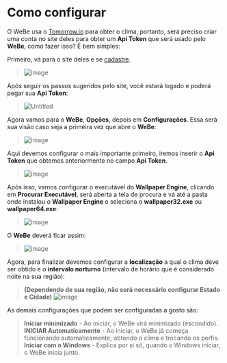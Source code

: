 # Como configurar

O WeBe usa o [Tomorrow.io](https://Tomorrow.io) para obter o clima, portanto, será preciso criar uma conta no site deles para obter um **Api Token** que será usado pelo **WeBe**, como fazer isso? É bem simples:


Primeiro, vá para o site deles e se [cadastre](https://app.tomorrow.io/signup).

> ![image](https://github.com/user-attachments/assets/8b2565f3-a562-44da-b2c1-9ea4bde474cf)


Após seguir os passos sugeridos pelo site, você estará logado e poderá pegar sua **Api Token**:

> ![Untitled](https://github.com/user-attachments/assets/3ab0c2dd-48f6-4cea-a9ab-53f4d1264643)


Agora vamos para o **WeBe**, **Opções**, depois em **Configurações**. Essa será sua visão caso seja a primeira vez que abre o **WeBe**:

> ![image](https://github.com/user-attachments/assets/9ab64751-ed95-4dd7-a063-da702fb66ff6)


Aqui devemos configurar o mais importante primeiro, iremos inserir o **Api Token** que obtemos anteriormente no campo **Api Token**.

> ![image](https://github.com/user-attachments/assets/6a29c23a-c780-46dd-b111-5b2427057e65)


Após isso, vamos configurar o executável do **Wallpaper Engine**, clicando em **Procurar Executável**, será aberta a tela de procura e vá até a pasta onde instalou o **Wallpaper Engine** e seleciona o **wallpaper32.exe** ou **wallpaper64.exe**:

> ![image](https://github.com/user-attachments/assets/c359033f-94a6-4c79-97f0-a401abc934f2)


O **WeBe** deverá ficar assim: 

> ![image](https://github.com/user-attachments/assets/287f0d54-e7cb-44f4-8a39-d6ed99db8971)


Agora, para finalizar devemos configurar a **localização** a qual o clima deve ser obtido e o **intervalo norturno** (intervalo de horário que é considerado noite na sua região):

> **(Dependendo de sua região, não será necessário configurar Estado e Cidade)**
> ![image](https://github.com/user-attachments/assets/1fc0e62c-5c12-425d-b7cb-1c8fdea65f67)

As demais configurações que podem ser configuradas a gosto são:

> **Iniciar minimizado** - Ao iniciar, o WeBe virá minimizado (escondido).
> **INICIAR Automaticamente** - Ao iniciar, o WeBe já começa funcionando automaticamente, obtendo o clima e trocando os perfis.
> **Iniciar com o Windows** - Explica por si só, quando o Windows iniciar, o WeBe inicia junto.
